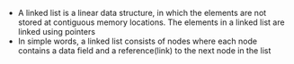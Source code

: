 - A linked list is a linear data structure, in which the elements are not stored at contiguous memory locations. The elements in a linked list are linked using pointers
- In simple words, a linked list consists of nodes where each node contains a data field and a reference(link) to the next node in the list
